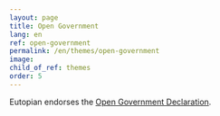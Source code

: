 ```yaml
---
layout: page
title: Open Government
lang: en
ref: open-government
permalink: /en/themes/open-government
image:
child_of_ref: themes
order: 5
---
```


Eutopian endorses the [Open Government Declaration](https://www.opengovpartnership.org/process/joining-ogp/open-government-declaration/).
